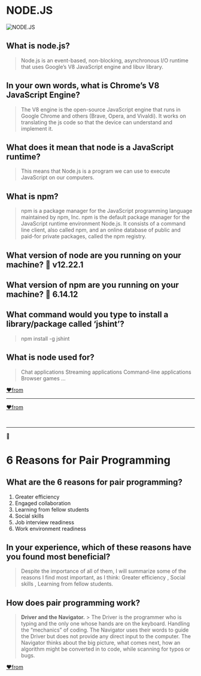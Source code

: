 # NODE.JS

![NODE.JS](https://i.pinimg.com/originals/d4/52/3a/d4523a58d9b9ecfd2befb8175f99b131.gif) 

 ## What is node.js?
   > Node.js is an event-based, non-blocking, asynchronous I/O runtime that uses Google’s V8 JavaScript engine and libuv library.

 ## In your own words, what is Chrome’s V8 JavaScript Engine?
   > The V8 engine is the open-source JavaScript engine that runs in Google Chrome and others (Brave, Opera, and Vivaldi). It works on translating the js code so that the device can understand and implement it.

 ## What does it mean that node is a JavaScript runtime?
   > This means that Node.js is a program we can use to execute JavaScript on our computers.

 ## What is npm?
   > npm is a package manager for the JavaScript programming language maintained by npm, Inc. npm is the default package manager for the JavaScript runtime environment Node.js. It consists of a command line client, also called npm, and an online database of public and paid-for private packages, called the npm registry. 

 ## What version of node are you running on your machine? 📍 v12.22.1
 ## What version of npm are you running on your machine? 📍 6.14.12

 ## What command would you type to install a library/package called ‘jshint’?
   > npm install -g jshint

 ## What is node used for?
   > Chat applications
   > Streaming applications
   > Command-line applications
   > Browser games
   > ...

 [♥️from](https://www.sitepoint.com/an-introduction-to-node-js/) <hr>
 [♥️from](https://en.wikipedia.org/wiki/Npm_(software))


<br><hr>📝<br>

# 6 Reasons for Pair Programming

 ## What are the 6 reasons for pair programming?
   1. Greater efficiency
   2. Engaged collaboration
   3. Learning from fellow students
   4. Social skills
   5. Job interview readiness
   6. Work environment readiness

 ## In your experience, which of these reasons have you found most beneficial?
   > Despite the importance of all of them, I will summarize some of the reasons I find most important, as I think: Greater efficiency , Social skills , Learning from fellow students.
 ## How does pair programming work?
   >  **Driver and the Navigator.**
        > The Driver is the programmer who is typing and the only one whose hands are on the keyboard. Handling the “mechanics” of coding. The Navigator uses their words to guide the Driver but does not provide any direct input to the computer. The Navigator thinks about the big picture, what comes next, how an algorithm might be converted in to code, while scanning for typos or bugs. 


  [♥️from](https://www.codefellows.org/blog/6-reasons-for-pair-programming/)